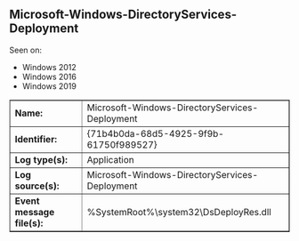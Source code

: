 ## Microsoft-Windows-DirectoryServices-Deployment

Seen on:
* Windows 2012
* Windows 2016
* Windows 2019

<table border="1" class="docutils">
  <tbody>
    <tr>
      <td><b>Name:</b></td>
      <td>Microsoft-Windows-DirectoryServices-Deployment</td>
    </tr>
    <tr>
      <td><b>Identifier:</b></td>
      <td>{71b4b0da-68d5-4925-9f9b-61750f989527}</td>
    </tr>
    <tr>
      <td><b>Log type(s):</b></td>
      <td>Application</td>
    </tr>
    <tr>
      <td><b>Log source(s):</b></td>
      <td>Microsoft-Windows-DirectoryServices-Deployment</td>
    </tr>
    <tr>
      <td><b>Event message file(s):</b></td>
      <td>%SystemRoot%\system32\DsDeployRes.dll</td>
    </tr>
  </tbody>
</table>

&nbsp;

